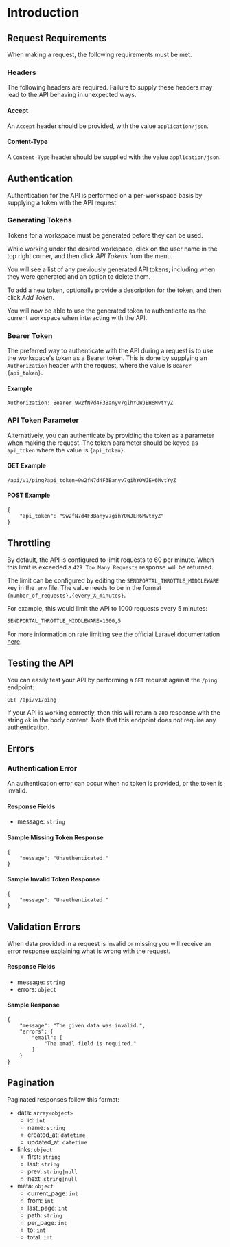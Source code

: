 # Introduction

## Request Requirements

When making a request, the following requirements must be met.

### Headers

The following headers are required. Failure to supply these headers may lead to the API behaving in unexpected ways.

#### Accept
An `Accept` header should be provided, with the value `application/json`.

#### Content-Type
A `Content-Type` header should be supplied with the value `application/json`.

## Authentication

Authentication for the API is performed on a per-workspace basis by supplying a token with the API request.

### Generating Tokens

Tokens for a workspace must be generated before they can be used.

While working under the desired workspace, click on the user name in the top right corner, and then click _API Tokens_ from the menu.

You will see a list of any previously generated API tokens, including when they were generated and an option to delete them.

To add a new token, optionally provide a description for the token, and then click _Add Token_.

You will now be able to use the generated token to authenticate as the current workspace when interacting with the API.

### Bearer Token

The preferred way to authenticate with the API during a request is to use the workspace's token as a Bearer token. This is done by supplying an `Authorization` header with the request, where the value is `Bearer {api_token}`.

#### Example

```
Authorization: Bearer 9w2fN7d4F3Banyv7gihYOWJEH6MvtYyZ
```

### API Token Parameter

Alternatively, you can authenticate by providing the token as a parameter when making the request. The token parameter should be keyed as `api_token` where the value is `{api_token}`.

#### GET Example

```
/api/v1/ping?api_token=9w2fN7d4F3Banyv7gihYOWJEH6MvtYyZ
```

#### POST Example

```
{
    "api_token": "9w2fN7d4F3Banyv7gihYOWJEH6MvtYyZ"
}
```

## Throttling

By default, the API is configured to limit requests to 60 per minute. When this limit is exceeded a `429 Too Many Requests` response will be returned.

The limit can be configured by editing the `SENDPORTAL_THROTTLE_MIDDLEWARE` key in the`.env` file. The value needs to be in the format `{number_of_requests},{every_X_minutes}`.

For example, this would limit the API to 1000 requests every 5 minutes:

```markdown
SENDPORTAL_THROTTLE_MIDDLEWARE=1000,5
```

For more information on rate limiting see the official Laravel documentation [here](https://laravel.com/docs/master/routing#rate-limiting).

## Testing the API

You can easily test your API by performing a `GET` request against the `/ping` endpoint:

`GET /api/v1/ping`

If your API is working correctly, then this will return a `200` response with the string `ok` in the body content. Note that this endpoint does not require any authentication.

## Errors

### Authentication Error

An authentication error can occur when no token is provided, or the token is invalid.

#### Response Fields

- message: `string`

#### Sample Missing Token Response

```
{
    "message": "Unauthenticated."
}
```

#### Sample Invalid Token Response

```
{
    "message": "Unauthenticated."
}
```

## Validation Errors

When data provided in a request is invalid or missing you will receive an error response explaining what is wrong with the request.

#### Response Fields

- message: `string`
- errors: `object`

#### Sample Response

```
{
    "message": "The given data was invalid.",
    "errors": {
        "email": [
            "The email field is required."
        ]
    }
}
```

## Pagination

Paginated responses follow this format:

- data: `array<object>`
    - id: `int`
    - name: `string`
    - created_at: `datetime`
    - updated_at: `datetime`
- links: `object`
    - first: `string`
    - last: `string`
    - prev: `string|null`
    - next: `string|null`
- meta: `object`
    - current_page: `int`
    - from: `int`
    - last_page: `int`
    - path: `string`
    - per_page: `int`
    - to: `int`
    - total: `int`
